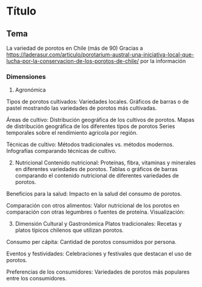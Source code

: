 # Título
## Tema
La variedad de porotos en Chile (más de 90)
Gracias a https://laderasur.com/articulo/porotarium-austral-una-iniciativa-local-que-lucha-por-la-conservacion-de-los-porotos-de-chile/ por la información

### Dimensiones
1. Agronómica

Tipos de porotos cultivados: Variedades locales.
Gráficos de barras o de pastel mostrando las variedades de porotos más cultivadas.

Áreas de cultivo: Distribución geográfica de los cultivos de porotos.
Mapas de distribución geográfica de los diferentes tipos de porotos
Series temporales sobre el rendimiento agrícola por región.

Técnicas de cultivo: Métodos tradicionales vs. métodos modernos.
Infografías comparando técnicas de cultivo.

2. Nutricional
Contenido nutricional: Proteínas, fibra, vitaminas y minerales en diferentes variedades de porotos.
Tablas o gráficos de barras comparando el contenido nutricional de diferentes variedades de porotos.

Beneficios para la salud: Impacto en la salud del consumo de porotos.

Comparación con otros alimentos: Valor nutricional de los porotos en comparación con otras legumbres o fuentes de proteína.
Visualización:


3. Dimensión Cultural y Gastronómica
Platos tradicionales: Recetas y platos típicos chilenos que utilizan porotos.

Consumo per cápita: Cantidad de porotos consumidos por persona.

Eventos y festividades: Celebraciones y festivales que destacan el uso de porotos.

Preferencias de los consumidores: Variedades de porotos más populares entre los consumidores.

